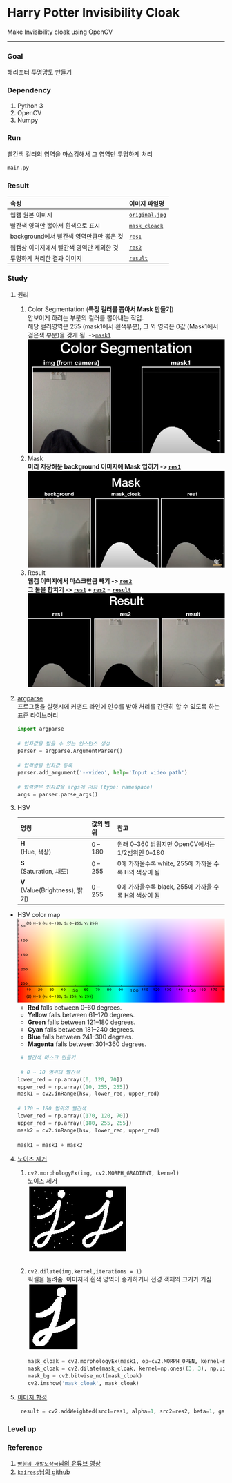 # Harry Potter Invisibility Cloak
Make Invisibility cloak using OpenCV

---
### Goal
해리포터 투명망토 만들기

### Dependency
1. Python 3
2. OpenCV
3. Numpy

### Run
빨간색 컬러의 영역을 마스킹해서 그 영역만 투명하게 처리
```python
main.py
```

### Result
|속성|이미지 파일명|
|:---|:---|
|웹캠 원본 이미지|[`original.jpg`](https://github.com/koalalovepabro/KaggleStudy/blob/master/TP_04_Harry%20Potter%20Invisibility%20Cloak/output/original.jpg)|
|빨간색 영역만 뽑아서 흰색으로 표시|[`mask_cloack`](https://github.com/koalalovepabro/KaggleStudy/blob/master/TP_04_Harry%20Potter%20Invisibility%20Cloak/output/mask_cloack.jpg)|
|background에서 빨간색 영역만큼만 뽑은 것|[`res1`](https://github.com/koalalovepabro/KaggleStudy/blob/master/TP_04_Harry%20Potter%20Invisibility%20Cloak/output/res1.jpg)|
|웹캠상 이미지에서 빨간색 영역만 제외한 것|[`res2`](https://github.com/koalalovepabro/KaggleStudy/blob/master/TP_04_Harry%20Potter%20Invisibility%20Cloak/output/res2.jpg)|
|투명하게 처리한 결과 이미지|[`result`](https://github.com/koalalovepabro/KaggleStudy/blob/master/TP_04_Harry%20Potter%20Invisibility%20Cloak/output/result.jpg)|

### Study
1. 원리  
    1. Color Segmentation  (**특정 컬러를 뽑아서 Mask 만들기**)  
        안보이게 하려는 부분의 컬러를 뽑아내는 작업.  
        해당 컬러영역은 255 (mask1에서 흰색부분), 그 외 영역은 0값 (Mask1에서 검은색 부분)을 갖게 됨. ->[`mask1`](https://github.com/koalalovepabro/KaggleStudy/blob/master/TP_04_Harry%20Potter%20Invisibility%20Cloak/output/mask_cloack.jpg)
        ![img_1.png](data/img_1.png)
    2. Mask  
       **미리 저장해둔 background 이미지에 Mask 입히기 -> [`res1`](https://github.com/koalalovepabro/KaggleStudy/blob/master/TP_04_Harry%20Potter%20Invisibility%20Cloak/output/res1.jpg)**  
        ![img.png](data/img.png)
    3. Result  
        **웹캠 이미지에서 마스크만큼 빼기 -> [`res2`](https://github.com/koalalovepabro/KaggleStudy/blob/master/TP_04_Harry%20Potter%20Invisibility%20Cloak/output/res2.jpg)**  
        **그 둘을 합치기 -> [`res1`](https://github.com/koalalovepabro/KaggleStudy/blob/master/TP_04_Harry%20Potter%20Invisibility%20Cloak/output/res1.jpg) + [`res2`](https://github.com/koalalovepabro/KaggleStudy/blob/master/TP_04_Harry%20Potter%20Invisibility%20Cloak/output/res2.jpg) = [`result`](https://github.com/koalalovepabro/KaggleStudy/blob/master/TP_04_Harry%20Potter%20Invisibility%20Cloak/output/result.jpg)**
        ![img_2.png](data/img_2.png)

2. [argparse](https://docs.python.org/ko/3.7/library/argparse.html)  
     프로그램을 실행시에 커맨드 라인에 인수를 받아 처리를 간단히 할 수 있도록 하는 표준 라이브러리  
     ```python
    import argparse
   
    # 인자값을 받을 수 있는 인스턴스 생성
    parser = argparse.ArgumentParser()
   
    # 입력받을 인자값 등록
    parser.add_argument('--video', help='Input video path')
   
    # 입력받은 인자값을 args에 저장 (type: namespace)
    args = parser.parse_args()
    ```
3. HSV  

    |명칭|값의 범위|참고|
    |:---|:---|:---|
    |**H**<br>(Hue, 색상) |0 – 180|원래 0–360 범위지만 OpenCV에서는 1/2범위인 0–180|
    |**S**<br>(Saturation, 채도)|0 – 255|0에 가까울수록 white, 255에 가까울 수록 H의 색상이 됨|
    |**V**<br>(Value(Brightness), 밝기)|0 – 255|0에 가까울수록 black, 255에 가까울 수록 H의 색상이 됨|

- HSV color map  
![img_3.png](data/img_3.png) 
  - **Red** falls between 0–60 degrees.  
  - **Yellow** falls between 61–120 degrees.  
  - **Green** falls between 121–180 degrees.  
  - **Cyan** falls between 181–240 degrees.  
  - **Blue** falls between 241–300 degrees.  
  - **Magenta** falls between 301–360 degrees.  
  ```python
   # 빨간색 마스크 만들기
   
   # 0 ~ 10 범위의 빨간색
  lower_red = np.array([0, 120, 70])
  upper_red = np.array([10, 255, 255])
  mask1 = cv2.inRange(hsv, lower_red, upper_red)

  # 170 ~ 180 범위의 빨간색
  lower_red = np.array([170, 120, 70])
  upper_red = np.array([180, 255, 255])
  mask2 = cv2.inRange(hsv, lower_red, upper_red)

  mask1 = mask1 + mask2
  ```
4. [노이즈 제거](https://docs.opencv.org/3.0-beta/doc/py_tutorials/py_imgproc/py_morphological_ops/py_morphological_ops.html)  
    1) `cv2.morphologyEx(img, cv2.MORPH_GRADIENT, kernel)`  
        노이즈 제거  
        ![img_4.png](data/img_4.png)<br><br>
    2) `cv2.dilate(img,kernel,iterations = 1)`  
        픽셀을 늘려줌. 이미지의 흰색 영역이 증가하거나 전경 객체의 크기가 커짐  
        ![img_5.png](data/img_5.png)
   
        ```python   
        mask_cloak = cv2.morphologyEx(mask1, op=cv2.MORPH_OPEN, kernel=np.ones((3, 3), np.uint8), iterations=2)
        mask_cloak = cv2.dilate(mask_cloak, kernel=np.ones((3, 3), np.uint8), iterations=1)
        mask_bg = cv2.bitwise_not(mask_cloak)
        cv2.imshow('mask_cloak', mask_cloak)
        ```
5. [이미지 합성](https://docs.opencv.org/2.4/modules/core/doc/operations_on_arrays.html?highlight=addweighted#addweighted)
   ```python
    result = cv2.addWeighted(src1=res1, alpha=1, src2=res2, beta=1, gamma=0)
    ```

### Level up


### Reference
1. [`빵형의 개발도상국`님의 유튜브 영상](https://www.youtube.com/watch?v=suytB_6aS6M)
2. [`kairess`님의 github](https://github.com/kairess/invisibility_cloak)
